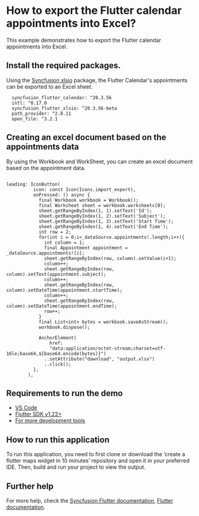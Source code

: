# How to export the Flutter calendar appointments into Excel?

This example demonstrates how to export the Flutter calendar appointments into Excel.

## Install the required packages.

Using the [Syncfusion xlsio](https://www.syncfusion.com/flutter-widgets/excel-library) package, the Flutter Calendar's appointments can be exported to an Excel sheet.

```
  syncfusion_flutter_calendar: ^20.3.56
  intl: ^0.17.0
  syncfusion_flutter_xlsio: ^20.3.56-beta
  path_provider: ^2.0.11
  open_file: ^3.2.1

```

## Creating an excel document based on the appointments data

By using the Workbook and WorkSheet, you can create an excel document based on the appointment data.

```

leading: IconButton(
          icon: const Icon(Icons.import_export),
          onPressed: () async {
            final Workbook workbook = Workbook();
            final Worksheet sheet = workbook.worksheets[0];
            sheet.getRangeByIndex(1, 1).setText('Id');
            sheet.getRangeByIndex(1, 2).setText('Subject');
            sheet.getRangeByIndex(1, 3).setText('Start Time');
            sheet.getRangeByIndex(1, 4).setText('End Time');
            int row = 2;
            for(int i = 0;i<_dataSource.appointments!.length;i++){
              int column = 1;
              final Appointment appointment = _dataSource.appointments![i];
              sheet.getRangeByIndex(row, column).setValue(i+1);
              column++;
              sheet.getRangeByIndex(row, column).setText(appointment.subject);
              column++;
              sheet.getRangeByIndex(row, column).setDateTime(appointment.startTime);
              column++;
              sheet.getRangeByIndex(row, column).setDateTime(appointment.endTime);
              row++;
            }
            final List<int> bytes = workbook.saveAsStream();
            workbook.dispose();

            AnchorElement(
                href:
                "data:application/octet-stream;charset=utf-16le;base64,${base64.encode(bytes)}")
              ..setAttribute("download", "output.xlsx")
              ..click();
          },
        ),

```

## Requirements to run the demo
* [VS Code](https://code.visualstudio.com/download)
* [Flutter SDK v1.22+](https://flutter.dev/docs/development/tools/sdk/overview)
* [For more development tools](https://flutter.dev/docs/development/tools/devtools/overview)

## How to run this application
To run this application, you need to first clone or download the ‘create a flutter maps widget in 10 minutes’ repository and open it in your preferred IDE. Then, build and run your project to view the output.

## Further help
For more help, check the [Syncfusion Flutter documentation](https://help.syncfusion.com/flutter/introduction/overview),
 [Flutter documentation](https://flutter.dev/docs/get-started/install).